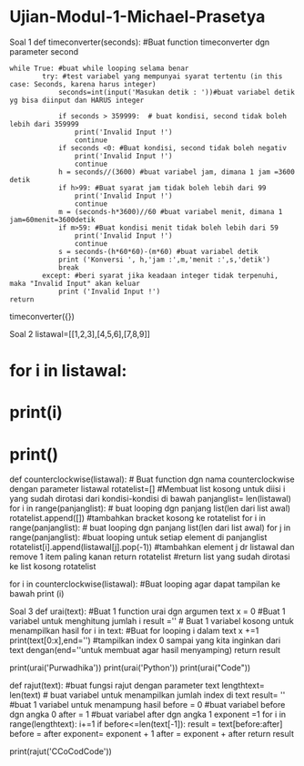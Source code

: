 # Ujian-Modul-1-Michael-Prasetya

Soal 1
def timeconverter(seconds): #Buat function timeconverter dgn parameter second
    
    while True: #buat while looping selama benar
            try: #test variabel yang mempunyai syarat tertentu (in this case: Seconds, karena harus integer)
                seconds=int(input('Masukan detik : '))#buat variabel detik yg bisa diinput dan HARUS integer
            
                if seconds > 359999:  # buat kondisi, second tidak boleh lebih dari 359999
                    print('Invalid Input !')
                    continue
                if seconds <0: #Buat kondisi, second tidak boleh negativ
                    print('Invalid Input !')
                    continue
                h = seconds//(3600) #buat variabel jam, dimana 1 jam =3600 detik
                if h>99: #Buat syarat jam tidak boleh lebih dari 99
                    print('Invalid Input !')
                    continue
                m = (seconds-h*3600)//60 #buat variabel menit, dimana 1 jam=60menit=3600detik
                if m>59: #Buat kondisi menit tidak boleh lebih dari 59
                    print('Invalid Input !')
                    continue
                s = seconds-(h*60*60)-(m*60) #buat variabel detik
                print ('Konversi ', h,'jam :',m,'menit :',s,'detik')
                break
            except: #beri syarat jika keadaan integer tidak terpenuhi, maka "Invalid Input" akan keluar
                print ('Invalid Input !')
    return 
timeconverter({})




Soal 2
listawal=[[1,2,3],[4,5,6],[7,8,9]]

# for i in listawal:
#     print(i)
# print()

def counterclockwise(listawal): # Buat function dgn nama counterclockwise dengan parameter listawal
    rotatelist=[] #Membuat list kosong untuk diisi i yang sudah dirotasi dari kondisi-kondisi di bawah
    panjanglist= len(listawal)
    for i in range(panjanglist): # buat looping dgn panjang list(len dari list awal)
        rotatelist.append([]) #tambahkan bracket kosong ke rotatelist
    for i in range(panjanglist): # buat looping dgn panjang list(len dari list awal)
        for j in range(panjanglist): #buat looping untuk setiap element di panjanglist
            rotatelist[i].append(listawal[j].pop(-1)) #tambahkan element j dr listawal dan remove 1 item paling kanan
    return rotatelist #return list yang sudah dirotasi ke list kosong rotatelist

for i in counterclockwise(listawal): #Buat looping agar dapat tampilan ke bawah
    print (i)
    
    
    
Soal 3
def urai(text): #Buat 1 function urai dgn argumen text
    x = 0 #Buat 1 variabel untuk menghitung jumlah i
    result ='' # Buat 1 variabel kosong untuk menampilkan hasil
    for i in text: #Buat for looping i dalam text
        x +=1 
        print(text[0:x],end='') #tampilkan index 0 sampai yang kita inginkan dari text dengan(end=''untuk membuat agar hasil menyamping) 
    return result

print(urai('Purwadhika'))
print(urai('Python'))
print(urai("Code"))

def rajut(text): #buat fungsi rajut dengan parameter text
    lengthtext= len(text) # buat variabel untuk menampilkan jumlah index di text
    result= '' #buat 1 variabel untuk menampung hasil
    before = 0 #buat variabel before dgn angka 0
    after = 1 #buat variabel after dgn angka 1
    exponent =1
    for i in range(lengthtext):
        i+=1
        if before<=len(text[-1]):
            result = text[before:after]
            before = after
            exponent= exponent + 1
            after = exponent + after
    return result

print(rajut('CCoCodCode'))
